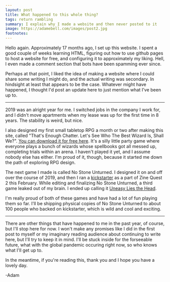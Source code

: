 ```yaml
---
layout: post
title: What happened to this whole thing?
tags: return rambling
summary: I explain why I made a website and then never posted to it
image: https://adamebell.com/images/post2.jpg
footnotes:
---
```


Hello again. Approximately 17 months ago, I set up this website. I spent a good couple of weeks learning HTML, figuring out how to use github pages to host a website for free, and configuring it to approximately my liking. Hell, I even made a comment section that bots have been spamming ever since.

Perhaps at that point, I liked the idea of making a website where I could share some writing I might do, and the actual writing was secondary. In hindsight at least that appears to be the case. Whatever might have happened, I thought I'd post an update here to just mention what I've been up to.

***

2019 was an alright year for me. I switched jobs in the company I work for, and I didn't move apartments when my lease was up for the first time in 8 years. The stability is weird, but nice.

I also designed my first small tabletop RPG a month or two after making this site, called "That's Enough Chatter. Let's See Who The Best Wizard Is, Shall We?". [You can download it for free here](https://adamebell.itch.io/enough-chatter "adamebell.itch.io"). It's a silly little party game where everyone plays a bunch of wizards whose spellbooks got all messed up, completing trials within an arena. I haven't played it yet, and I assume nobody else has either. I'm proud of it, though, because it started me down the path of exploring RPG design.

The next game I made is called No Stone Unturned. I designed it on and off over the course of 2019, and then I ran a [kickstarter](https://www.kickstarter.com/projects/adamebell/no-stone-unturned-zinequest) as a part of Zine Quest 2 this February. While editing and finalizing No Stone Unturned, a third game leaked out of my brain. I ended up calling it [Uneasy Lies the Head](https://adamebell.itch.io/uneasy-lies-the-head).

I'm really proud of both of these games and have had a lot of fun playing them so far. I'll be shipping physical copies of No Stone Unturned to about 100 people who backed on kickstarter, which is wild and cool and exciting.

***

There are other things that have happened to me in the past year, of course, but I'll stop here for now. I won't make any promises like I did in the first post to myself or my imaginary reading audience about continuing to write here, but I'll try to keep it in mind. I'll be stuck inside for the forseeable future, what with the global pandemic occuring right now, so who knows what I'll get up to.

In the meantime, if you're reading this, thank you and I hope you have a lovely day.

-Adam